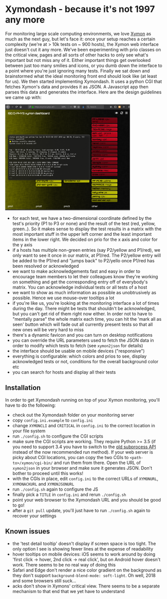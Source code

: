 Xymondash - because it's not 1997 any more
==========================================

For monitoring large scale computing environments, we love <a href="https://www.xymon.com/">Xymon</a> as much as the next guy, but let's face it: once your setup reaches a certain complexity (we're at > 10k tests on ~ 900 hosts), the Xymon web interface just doesn't cut it any more. We've been experimenting with prio classes on the critical view, pages and all sorts of other hacks to only see what's important but not miss any of it. Either important things get overlooked between just too many smilies and icons, or you dumb down the interface to a point where you're just ignoring many tests. Finally we sat down and brainstormed what the ideal monitoring front end should look like (at least for us). We then started implementing Xymondash. It uses a python CGI that fetches Xymon's data and provides it as JSON. A Javascript app then parses this data and generates the interface. Here are the design guidelines we came up with:

[<img src="img/screenshot_th.png">](img/screenshot.png)

  * for each test, we have a two-dimensional coordinate defined by the test's priority (P1 to P3 or none) and the result of the test (red, yellow, green..). So it makes sense to display the test results in a matrix with the most important stuff in the upper left corner and the least important items in the lower right. We decided on prio for the x axis and color for the y axis
  * if a hosts has multiple non-green entries (say P2/yellow and P1/red), we only want to see it once in our matrix, at P1/red. The P2/yellow entry will be added to the P1/red and "jumps back" to P2/yello once P1/red has been resolved or acknowledged
  * we want to make acknowledgements fast and easy in order to encourage team members to let their colleagues know they're working on something and get the corresponding entry off of everybody's matrix. You can acknowledge individual tests or all tests of a host
  * we want to show as much information as possible as unobtrusively as possible. Hence we use mouse-over tooltips a lot
  * if you're like us, you're looking at the monitoring interface a lot of times during the day. There might be tests that shouldn't be acknowledged, but you can't get rid of them right now either. In order not to have to "mentally parse" the whole matrix each time, you can hit the 'mark all as seen' button which will fade out all currently present tests so that all new ones will be very hard to miss
  * there's a dynamic favicon and you can turn on desktop notifications
  * you can override the URL parameters used to fetch the JSON data in order to modify which tests to fetch (see `xymon2json` for details)
  * the interface should be usable on mobile devices ("responsive")
  * everything is configurable: which colors and prios to see, display acknowledged tests or not, conditions for the overall background color etc
  * you can search for hosts and display all their tests

Installation
------------

In order to get Xymondash running on top of your Xymon monitoring, you'll have to do the following:

  * check out the Xymondash folder on your monitoring server
  * copy `config.ini.example` to `config.ini`
  * change `XYMONCLI` and `CRITICAL` in `config.ini` to the correct location in your file system
  * run `./config.sh` to configure the CGI scripts
  * make sure the CGI scripts are working. They require Python >= 3.5 (if you need to support 3.4 you have to switch to the [old subprocess API](https://docs.python.org/3/library/subprocess.html#call-function-trio) instead of the now recommended run method). If your web server is picky about CGI locations, you can copy the two CGIs to `<path-to>/xymon/cgi-bin/` and run them from there. Open the URL of `xymon2json` in your browser and make sure it generates JSON. Don't bother to proceed until this works!
  * with the CGIs in place, edit `config.ini` to the correct URLs of `XYMONURL`, `XYMONACKURL` and `XYMONJSONURL`
  * run `./config.sh` again to configure the JS
  * finally pick a `TITLE` in `config.ini` and rerun `./config.sh`
  * point your web browser to the Xymondash URL and you should be good to go!
  * after a `git pull` update, you'll just have to run `./config.sh` again to recover your settings

Known issues
------------

  * the 'test detail tooltip' doesn't display if screen space is too tight. The only option I see is showing fewer lines at the expense of readability
  * hover tooltips on mobile devices: iOS seems to work around by doing 'first click -> hover, 2nd click -> real click', but on Android hover doesn't work. There seems to be no real way of doing this
  * Safari and Edge don't render a nice color gradient on the background as they don't support `background-blend-mode: soft-light`. Oh well, 2018 and some browsers still suck...
  * acks don't show in Xymons' critical view. There seems to be a separate mechanism to that end that we yet have to understand
